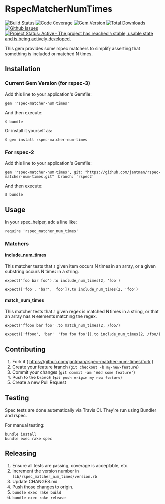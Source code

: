 # RspecMatcherNumTimes

[![Build Status](https://travis-ci.org/jantman/rspec-matcher-num-times.svg?branch=master)](https://travis-ci.org/jantman/rspec-matcher-num-times)
[![Code Coverage](https://codecov.io/github/jantman/rspec-matcher-num-times/coverage.svg?branch=master)](https://codecov.io/github/jantman/rspec-matcher-num-times?branch=master)
[![Gem Version](https://img.shields.io/gem/v/rspec-matcher-num-times.svg)](https://rubygems.org/gems/rspec-matcher-num-times)
[![Total Downloads](https://img.shields.io/gem/dt/rspec-matcher-num-times.svg)](https://rubygems.org/gems/rspec-matcher-num-times)
[![Github Issues](https://img.shields.io/github/issues/jantman/rspec-matcher-num-times.svg)](https://github.com/jantman/rspec-matcher-num-times/issues)
[![Project Status: Active - The project has reached a stable, usable state and is being actively developed.](http://www.repostatus.org/badges/0.1.0/active.svg)](http://www.repostatus.org/#active)

This gem provides some rspec matchers to simplify asserting that something is included or matched N times.

## Installation

### Current Gem Version (for rspec-3)

Add this line to your application's Gemfile:

    gem 'rspec-matcher-num-times'

And then execute:

    $ bundle

Or install it yourself as:

    $ gem install rspec-matcher-num-times

### For rspec-2

Add this line to your application's Gemfile:

    gem 'rspec-matcher-num-times', git: "https://github.com/jantman/rspec-matcher-num-times.git", branch: 'rspec2'

And then execute:

    $ bundle

## Usage

In your spec_helper, add a line like:

    require 'rspec_matcher_num_times'

### Matchers

#### include_num_times

This matcher tests that a given item occurs N times in an array, or a given
substring occurs N times in a string.

    expect('foo bar foo').to include_num_times(2, 'foo')

    expect(['foo', 'bar', 'foo']).to include_num_times(2, 'foo')

#### match_num_times

This matcher tests that a given regex is matched N times in a string, or
that an array has N elements matching the regex.

    expect('ffooo bar foo').to match_num_times(2, /foo/)

    expect(['ffooo', 'bar', 'foo foo foo']).to include_num_times(2, /foo/)

## Contributing

1. Fork it ( https://github.com/jantman/rspec-matcher-num-times/fork )
2. Create your feature branch (`git checkout -b my-new-feature`)
3. Commit your changes (`git commit -am 'Add some feature'`)
4. Push to the branch (`git push origin my-new-feature`)
5. Create a new Pull Request

## Testing

Spec tests are done automatically via Travis CI. They're run using Bundler and rspec.

For manual testing:

    bundle install
    bundle exec rake spec

## Releasing

1. Ensure all tests are passing, coverage is acceptable, etc.
2. Increment the version number in ``lib/rspec_matcher_num_times/version.rb``
3. Update CHANGES.md
4. Push those changes to origin.
5. ``bundle exec rake build``
6. ``bundle exec rake release``
